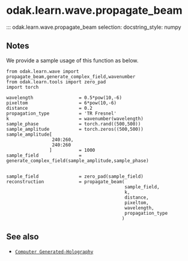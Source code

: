 # odak.learn.wave.propagate_beam

::: odak.learn.wave.propagate_beam
    selection:
        docstring_style: numpy

## Notes
We provide a sample usage of this function as below.

```
from odak.learn.wave import propagate_beam,generate_complex_field,wavenumber
from odak.learn.tools import zero_pad
import torch

wavelength                 = 0.5*pow(10,-6)
pixeltom                   = 6*pow(10,-6)
distance                   = 0.2
propagation_type           = 'TR Fresnel'
k                          = wavenumber(wavelength)
sample_phase               = torch.rand((500,500))
sample_amplitude           = torch.zeros((500,500))
sample_amplitude[
                 240:260,
                 240:260
                ]          = 1000
sample_field               = generate_complex_field(sample_amplitude,sample_phase)


sample_field               = zero_pad(sample_field)
reconstruction             = propagate_beam(
                                            sample_field,
                                            k,
                                            distance,
                                            pixeltom,
                                            wavelength,
                                            propagation_type
                                           )
```

## See also

* [`Computer Generated-Holography`](../../../cgh.md)
